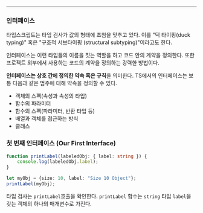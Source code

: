 
---

### 인터페이스

타입스크립트는 타입 검사가 값의 형태에 초첨을 맞추고 있다. 이를 "덕 타이핑(duck typing)" 혹은 "구조적 서브타이핑 (structural subtyping)"이라고도 한다.

인터페이스는 이런 타입들의 이름을 짓는 역할을 하고 코드 안의 계약을 정의한다.
또한 프로젝트 외부에서 사용하는 코드의 계약을 정의하는 강력한 방법이다.

**인터페이스는 상호 간에 정의한 약속 혹은 규칙**을 의미한다. TS에서의 인터페이스는 보통 다음과 같은 범주에 대해 약속을 정의할 수 있다.
- 객체의 스펙(속성과 속성의 타입)
- 함수의 파라미터
- 함수의 스펙(파라미터, 반환 타입 등)
- 배열과 객체를 접근하는 방식
- 클래스

### 첫 번째 인터페이스 (Our First Interface)

```ts
function printLabel(labeledObj: { label: string }) {
    console.log(labeledObj.label);
}

let myObj = {size: 10, label: "Size 10 Object"};
printLabel(myObj);
```

타입 검사는 `printLabel`호출을 확인한다. `printLabel` 함수는 `string` 타입 `label`을 갖는 객체의 하나의 매개변수로 가진다. 